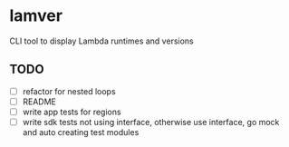 # lamver
CLI tool to display Lambda runtimes and versions

## TODO

- [ ] refactor for nested loops
- [ ] README
- [ ] write app tests for regions
- [ ] write sdk tests not using interface, otherwise use interface, go mock and auto creating test modules
